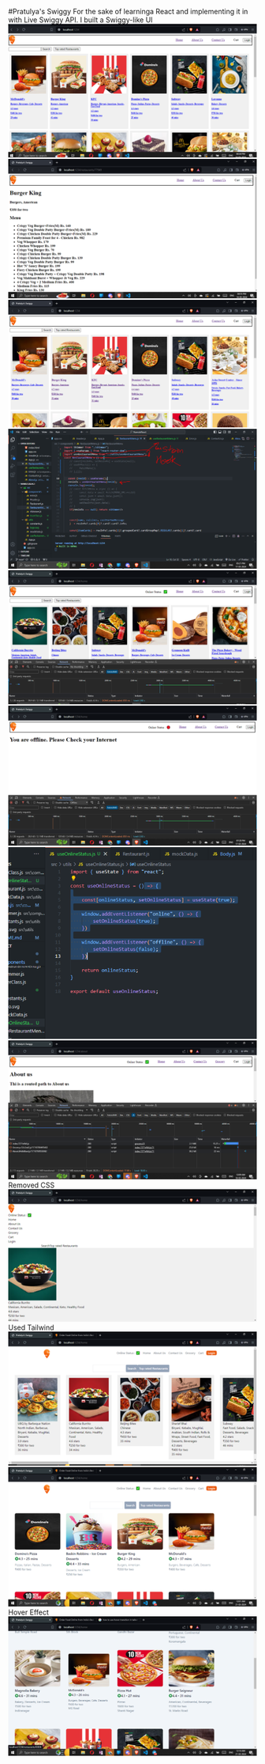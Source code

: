#Pratulya's Swiggy
For the sake of learninga React and implementing it in with Live Swiggy API. I built a Swiggy-like UI 
![alt text](image.png)
![alt text](image-1.png)
![alt text](image-2.png)
![alt text](image-3.png)
![alt text](image-4.png)
![alt text](image-5.png)
![alt text](image-6.png)
![alt text](image-8.png)
Removed CSS
![alt text](image-9.png)
Used Tailwind
![alt text](image-10.png)
![alt text](image-11.png)
Hover Effect
![alt text](image-13.png)
